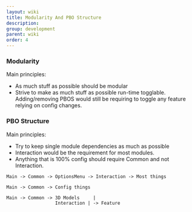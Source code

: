 ```yaml
---
layout: wiki
title: Modularity And PBO Structure
description: 
group: development
parent: wiki
order: 4
---
```


###  Modularity

Main principles:
- As much stuff as possible should be modular
- Strive to make as much stuff as possible run-time togglable. Adding/removing PBOS would still be requiring to toggle any feature relying on config changes.

### PBO Structure

Main principles:

- Try to keep single module dependencies as much as possible
- Interaction would be the requirement for most modules.
- Anything that is 100% config should require Common and not Interaction.

```
Main -> Common -> OptionsMenu -> Interaction -> Most things

Main -> Common -> Config things

Main -> Common -> 3D Models     |
                  Interaction | -> Feature
```
